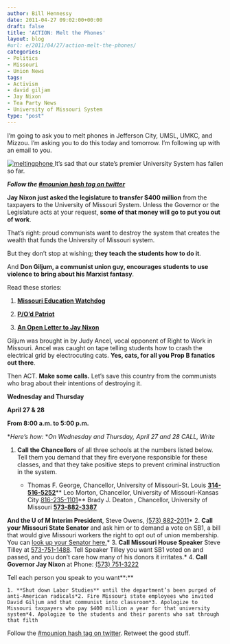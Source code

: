 ```yaml
---
author: Bill Hennessy
date: 2011-04-27 09:02:00+00:00
draft: false
title: 'ACTION: Melt the Phones'
layout: blog
#url: e/2011/04/27/action-melt-the-phones/
categories:
- Politics
- Missouri
- Union News
tags:
- Activism
- david giljam
- Jay Nixon
- Tea Party News
- University of Missouri System
type: "post"
---
```


I’m going to ask you to melt phones in Jefferson City, UMSL, UMKC, and Mizzou. I’m asking you to do this today and tomorrow. I’m following up with an email to you.

[![meltingphone](https://hennessysview.com/wp-content/uploads/2011/04/meltingphone_thumb.jpg)
](https://hennessysview.com/wp-content/uploads/2011/04/meltingphone.jpg)It’s sad that our state’s premier University System has fallen so far.

_***Follow the [#mounion hash tag on twitter](https://twitter.com/#!/search/%23mounion)***_

**Jay Nixon just asked the legislature to transfer $400 million** from the taxpayers to the University of Missouri System. Unless the Governor or the Legislature acts at your request, **some of that money will go to put you out of work**.

That’s right: proud communists want to destroy the system that creates the wealth that funds the University of Missouri system.

But they don’t stop at wishing; **they teach the students how to do it**.

And **Don Giljum, a communist union guy, encourages students to use violence to bring about his Marxist fantasy**.

Read these stories:

1. [**Missouri Education Watchdog**](https://www.missourieducationwatchdog.com/2011/04/university-of-missouri-student-lecture.html)

2. [**P/O’d Patriot**](https://www.poedpatriot.com/2011/04/judy-ancel-and-her-communist.html)

3. [**An Open Letter to Jay Nixon**](https://hennessysview.com/missouri-2/shut-down-labor-studies-now-governor-nixon/)

Giljum was brought in by Judy Ancel, vocal opponent of Right to Work in Missouri. Ancel was caught on tape telling students how to crash the electrical grid by electrocuting cats. **Yes, cats, for all you Prop B fanatics out there**.



Then ACT. **Make some calls.** Let’s save this country from the communists who brag about their intentions of destroying it.

**Wednesday and Thursday**

**April 27 & 28**

**From 8:00 a.m. to 5:00 p.m.**

**Here’s how:*
**On Wednesday and Thursday, April 27 and 28 CALL, Write*
1. **Call the Chancellors** of all three schools at the numbers listed below. Tell them you demand that they fire everyone responsible for these classes, and that they take positive steps to prevent criminal instruction in the system.



    * Thomas F. George, Chancellor, University of Missouri-St. Louis **[314-516-5252](tel:314-516-5252)**** Leo Morton, Chancellor, University of Missouri-Kansas City [816-235-1101](tel:816-235-1101)** Brady J. Deaton , Chancellor, University of Missouri **[573-882-3387](tel:573-882-3387)** 

**And the U of M Interim President**, Steve Owens, [(573) 882-2011](tel:%28573%29%20882-2011)*
2. **Call your Missouri State Senator** and ask him or to demand a vote on SB1, a bill that would give Missouri workers the right to opt out of union membership. You can [look up your Senator here.](https://www.senate.mo.gov/11info/senalpha.htm)*
3. **Call Missouri House Speaker** Steve Tilley at [573-751-1488](tel:573-751-1488). Tell Speaker Tilley you want SB1 voted on and passed, and you don’t care how many of his donors it irritates.*
4. **Call Governor Jay Nixon** at Phone: [(573) 751-3222](tel:%28573%29%20751-3222)

Tell each person you speak to you want**:**



    1. **Shut down Labor Studies** until the department’s been purged of anti-American radicals*2. Fire Missouri state employees who invited David Giljum and that communist into classroom*3. Apologize to Missouri taxpayers who pay $400 million a year for that university system*4. Apologize to the students and their parents who sat through that filth  

Follow the [#mounion hash tag on twitter](https://twitter.com/#!/search/%23mounion). Retweet the good stuff.
